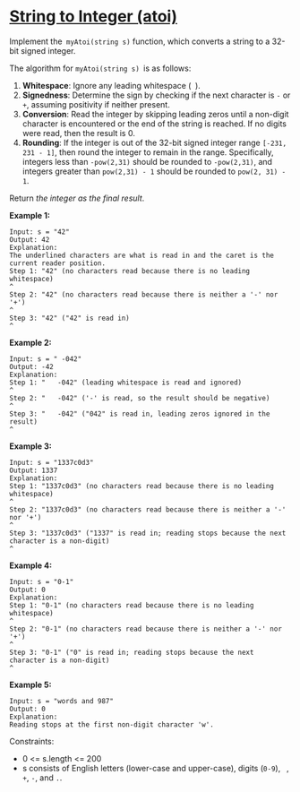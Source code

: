 [String to Integer (atoi)](https://leetcode.com/problems/string-to-integer-atoi)
===
Implement the` myAtoi(string s)` function, which converts a string to a 32-bit signed integer.

The algorithm for `myAtoi(string s) `is as follows:

1. **Whitespace**: Ignore any leading whitespace (` `).
2. **Signedness**: Determine the sign by checking if the next character is `-` or `+`, assuming positivity if neither
   present.
3. **Conversion**: Read the integer by skipping leading zeros until a non-digit character is encountered or the end of
   the string is reached. If no digits were read, then the result is 0.
4. **Rounding**: If the integer is out of the 32-bit signed integer range `[-231, 231 - 1]`, then round the integer to
   remain in the range. Specifically, integers less than `-pow(2,31)` should be rounded to `-pow(2,31)`, and integers
   greater than `pow(2,31) - 1` should be rounded to `pow(2, 31) - 1`.

Return _the integer as the final result_.

**Example 1:**

```text
Input: s = "42"
Output: 42
Explanation:
The underlined characters are what is read in and the caret is the current reader position.
Step 1: "42" (no characters read because there is no leading whitespace)
^
Step 2: "42" (no characters read because there is neither a '-' nor '+')
^
Step 3: "42" ("42" is read in)
^
```

**Example 2:**

```text
Input: s = " -042"
Output: -42
Explanation:
Step 1: "   -042" (leading whitespace is read and ignored)
^
Step 2: "   -042" ('-' is read, so the result should be negative)
^
Step 3: "   -042" ("042" is read in, leading zeros ignored in the result)
^
```

**Example 3:**

```text
Input: s = "1337c0d3"
Output: 1337
Explanation:
Step 1: "1337c0d3" (no characters read because there is no leading whitespace)
^
Step 2: "1337c0d3" (no characters read because there is neither a '-' nor '+')
^
Step 3: "1337c0d3" ("1337" is read in; reading stops because the next character is a non-digit)
^
```

**Example 4:**

```text
Input: s = "0-1"
Output: 0
Explanation:
Step 1: "0-1" (no characters read because there is no leading whitespace)
^
Step 2: "0-1" (no characters read because there is neither a '-' nor '+')
^
Step 3: "0-1" ("0" is read in; reading stops because the next character is a non-digit)
^
```

**Example 5:**

```text
Input: s = "words and 987"
Output: 0
Explanation:
Reading stops at the first non-digit character 'w'.
```

Constraints:

* 0 <= s.length <= 200
* s consists of English letters (lower-case and upper-case), digits (`0-9`), ` `, `+`, `-`, and `.`.

